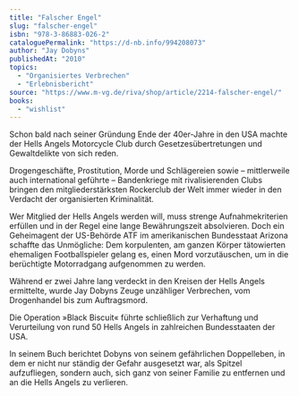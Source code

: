 ```yaml
---
title: "Falscher Engel"
slug: "falscher-engel"
isbn: "978-3-86883-026-2"
cataloguePermalink: "https://d-nb.info/994208073"
author: "Jay Dobyns"
publishedAt: "2010"
topics:
  - "Organisiertes Verbrechen"
  - "Erlebnisbericht"
source: "https://www.m-vg.de/riva/shop/article/2214-falscher-engel/"
books: 
  - "wishlist"
---
```

Schon bald nach seiner Gründung Ende der 40er-Jahre in den USA machte der 
Hells Angels Motorcycle Club durch Gesetzesübertretungen und Gewaltdelikte von 
sich reden.

Drogengeschäfte, Prostitution, Morde und Schlägereien sowie – mittlerweile auch
international geführte – Bandenkriege mit rivalisierenden Clubs bringen den 
mitgliederstärksten Rockerclub der Welt immer wieder in den 
Verdacht der organisierten Kriminalität.

Wer Mitglied der Hells Angels werden will, muss strenge Aufnahmekriterien 
erfüllen und in der Regel eine lange Bewährungszeit absolvieren. Doch ein 
Geheimagent der US-Behörde ATF im amerikanischen Bundesstaat Arizona schaffte 
das Unmögliche: Dem korpulenten, am ganzen Körper tätowierten ehemaligen 
Footballspieler gelang es, einen Mord vorzutäuschen, um in die berüchtigte 
Motorradgang aufgenommen zu werden. 

Während er zwei Jahre lang verdeckt in den Kreisen der Hells Angels ermittelte, 
wurde Jay Dobyns Zeuge unzähliger Verbrechen, vom Drogenhandel bis zum 
Auftragsmord.

Die Operation »Black Biscuit« führte schließlich zur Verhaftung und Verurteilung 
von rund 50 Hells Angels in zahlreichen Bundesstaaten der USA. 

In seinem Buch berichtet Dobyns von seinem gefährlichen Doppelleben, in dem er 
nicht nur ständig der Gefahr ausgesetzt war, als Spitzel aufzufliegen, sondern 
auch, sich ganz von seiner Familie zu entfernen und an die Hells Angels zu 
verlieren.